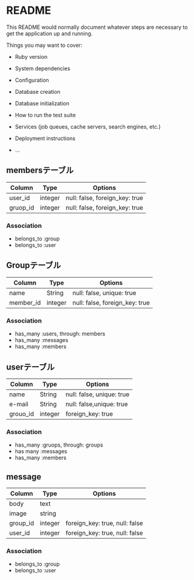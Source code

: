 # README

This README would normally document whatever steps are necessary to get the
application up and running.

Things you may want to cover:

* Ruby version

* System dependencies

* Configuration

* Database creation

* Database initialization

* How to run the test suite

* Services (job queues, cache servers, search engines, etc.)

* Deployment instructions

* ...

## membersテーブル
|Column|Type|Options|
|-----|-----|-----|
|user_id|integer|null: false, foreign_key: true|
|gruop_id|integer|null: false, foreign_key: true|

### Association
- belongs_to :group
- belongs_to :user

## Groupテーブル
|Column|Type|Options|
|-----|-----|-----|
|name|String|null: false, unique: true|
|member_id|integer|null: false, foreign_key: true|

### Association
- has_many :users, through: members
- has_many :messages
- has_many :members


## userテーブル
|Column|Type|Options|
|-----|-----|-----|
|name|String|null: false, unique: true|
|e-mail|String|null: false,unique: true|
|grouo_id|integer|foreign_key: true|

### Association
- has_many :gruops, through: groups
- has many :messages
- has_many :members

## message
|Column|Type|Options|
|-----|-----|-----|
|body|text||
|image|string||
|group_id|integer|foreign_key: true, null: false|
|user_id|integer|foreign_key: true, null: false|

### Association
- belongs_to :group
- belongs_to :user

